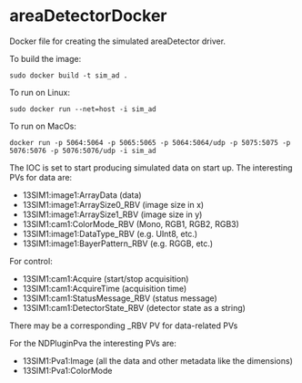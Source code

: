 # areaDetectorDocker

Docker file for creating the simulated areaDetector driver.

To build the image:

`sudo docker build -t sim_ad .`

To run on Linux:

`sudo docker run --net=host -i sim_ad`

To run on MacOs:

`docker run -p 5064:5064 -p 5065:5065 -p 5064:5064/udp -p 5075:5075 -p 5076:5076 -p 5076:5076/udp -i sim_ad`

The IOC is set to start producing simulated data on start up.
The interesting PVs for data are:
* 13SIM1:image1:ArrayData           (data)
* 13SIM1:image1:ArraySize0_RBV      (image size in x)
* 13SIM1:image1:ArraySize1_RBV      (image size in y)
* 13SIM1:cam1:ColorMode_RBV         (Mono, RGB1, RGB2, RGB3)
* 13SIM1:image1:DataType_RBV        (e.g. UInt8, etc.)
* 13SIM1:image1:BayerPattern_RBV    (e.g. RGGB, etc.)

For control:
* 13SIM1:cam1:Acquire               (start/stop acquisition)
* 13SIM1:cam1:AcquireTime           (acquisition time)  
* 13SIM1:cam1:StatusMessage_RBV     (status message)
* 13SIM1:cam1:DetectorState_RBV     (detector state as a string)

There may be a corresponding _RBV PV for data-related PVs

For the NDPluginPva the interesting PVs are:
* 13SIM1:Pva1:Image                 (all the data and other metadata like the dimensions)
* 13SIM1:Pva1:ColorMode
